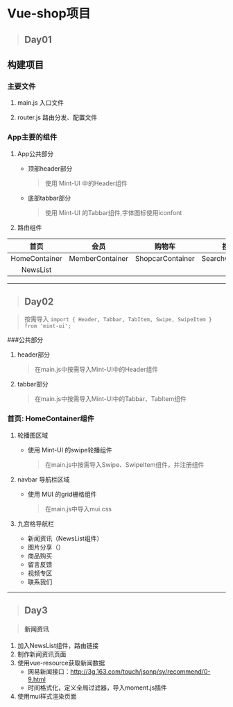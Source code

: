 # Vue-shop项目

>## Day01

## 构建项目
### 主要文件
        
1. main.js 入口文件

2. router.js 路由分发、配置文件

### App主要的组件

1. App公共部分
    - 顶部header部分
        >使用 Mint-UI 中的Header组件
    - 底部tabbar部分
        >使用 Mint-UI 的Tabbar组件,字体图标使用iconfont

2. 路由组件

首页|会员|购物车|搜索
:---:|:---:|:---:|:---:
HomeContainer | MemberContainer | ShopcarContainer | SearchContainer           
NewsList|
---

>## Day02

>按需导入 `import { Header, Tabbar, TabItem, Swipe, SwipeItem } from 'mint-ui';`

###公共部分
1. header部分
   >在main.js中按需导入Mint-UI中的Header组件
2. tabbar部分
   >在main.js中按需导入Mint-UI中的Tabbar、TabItem组件
 
### 首页: HomeContainer组件

1. 轮播图区域 
    * 使用 Mint-UI 的swipe轮播组件
        >在main.js中按需导入Swipe、SwipeItem组件，并注册组件

2. navbar 导航栏区域
    - 使用 MUI 的grid栅格组件
        >在main.js中导入mui.css

3. 九宫格导航栏
    - 新闻资讯（NewsList组件）
    - 图片分享（）
    - 商品购买
    - 留言反馈
    - 视频专区
    - 联系我们
---

>## Day3   

> #### 新闻资讯 
1. 加入NewsList组件，路由链接
2. 制作新闻资讯页面
3. 使用vue-resource获取新闻数据
    - 网易新闻接口：http://3g.163.com/touch/jsonp/sy/recommend/0-9.html
    - 时间格式化，定义全局过滤器，导入moment.js插件
4. 使用mui样式渲染页面